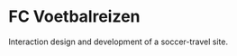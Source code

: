 <!--
  id: 2300
  slug: fc-voetbalreizen
  type: fortpolio
  categories: JavaScript, HTML/CSS, UX
  tags: CSS, HTML, JavaScript, Wordpress, interaction design, concept
  clients: FC Voetbalreizen
  collaboration: 
  prizes: 
  thumbnail: voetbalreizen.jpg
  image: voetbalreizen.jpg
  images: voetbalreizen.jpg
  inCv: false
  inPortfolio: false
  dateFrom: 2013-01-01
  dateTo: 2013-09-01
-->

# FC Voetbalreizen

<p>Interaction design and development of a soccer-travel site.</p>